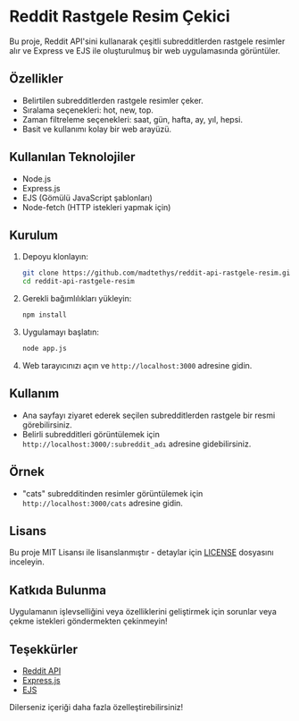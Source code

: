# Reddit Rastgele Resim Çekici

Bu proje, Reddit API'sini kullanarak çeşitli subredditlerden rastgele resimler alır ve Express ve EJS ile oluşturulmuş bir web uygulamasında görüntüler.

## Özellikler

- Belirtilen subredditlerden rastgele resimler çeker.
- Sıralama seçenekleri: hot, new, top.
- Zaman filtreleme seçenekleri: saat, gün, hafta, ay, yıl, hepsi.
- Basit ve kullanımı kolay bir web arayüzü.

## Kullanılan Teknolojiler

- Node.js
- Express.js
- EJS (Gömülü JavaScript şablonları)
- Node-fetch (HTTP istekleri yapmak için)

## Kurulum

1. Depoyu klonlayın:

   ```bash
   git clone https://github.com/madtethys/reddit-api-rastgele-resim.git
   cd reddit-api-rastgele-resim
   ```

2. Gerekli bağımlılıkları yükleyin:

   ```bash
   npm install
   ```

3. Uygulamayı başlatın:

   ```bash
   node app.js
   ```

4. Web tarayıcınızı açın ve `http://localhost:3000` adresine gidin.

## Kullanım

- Ana sayfayı ziyaret ederek seçilen subredditlerden rastgele bir resmi görebilirsiniz.
- Belirli subredditleri görüntülemek için `http://localhost:3000/:subreddit_adı` adresine gidebilirsiniz.

## Örnek

- "cats" subredditinden resimler görüntülemek için `http://localhost:3000/cats` adresine gidin.

## Lisans

Bu proje MIT Lisansı ile lisanslanmıştır - detaylar için [LICENSE](LICENSE) dosyasını inceleyin.

## Katkıda Bulunma

Uygulamanın işlevselliğini veya özelliklerini geliştirmek için sorunlar veya çekme istekleri göndermekten çekinmeyin!

## Teşekkürler

- [Reddit API](https://www.reddit.com/dev/api)
- [Express.js](https://expressjs.com/)
- [EJS](https://ejs.co/)

Dilerseniz içeriği daha fazla özelleştirebilirsiniz!
